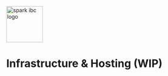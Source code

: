 <img src="https://sparkibc.zone/images/Logo.svg" alt="spark ibc logo" width=96 height=96 >

# Infrastructure & Hosting (WIP)
